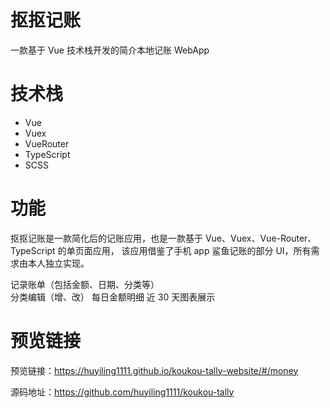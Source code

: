 # 抠抠记账

一款基于 Vue 技术栈开发的简介本地记账 WebApp

# 技术栈

- Vue
- Vuex
- VueRouter
- TypeScript
- SCSS

# 功能

抠抠记账是一款简化后的记账应用，也是一款基于 Vue、Vuex、Vue-Router、TypeScript 的单页面应用，
该应用借鉴了手机 app 鲨鱼记账的部分 UI，所有需求由本人独立实现。

记录账单（包括金额、日期、分类等）  
分类编辑（增、改）
每日金额明细
近 30 天图表展示

# 预览链接

预览链接：https://huyiling1111.github.io/koukou-tally-website/#/money

源码地址：https://github.com/huyiling1111/koukou-tally
